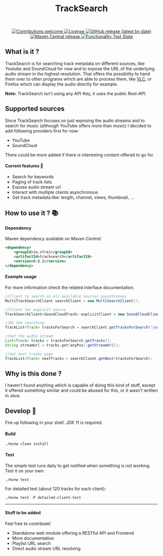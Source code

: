 <!--suppress HtmlDeprecatedAttribute -->
<div align="center">
  <b><h1>TrackSearch</h1></b><br>
  <p>
  <a href="CONTRIBUTING.md">
    <img alt="Contributions welcome" src="https://img.shields.io/badge/contributions-welcome-brightgreen">
  </a>
  <a href="LICENSE">
    <img alt="License" src="https://img.shields.io/github/license/s-frei/TrackSearch">
  </a>
  <a href="https://github.com/s-frei/TrackSearch/releases"> 
    <img alt="GitHub release (latest by date)" src="https://img.shields.io/github/v/release/s-frei/tracksearch">
  </a>
  <a href="https://mvnrepository.com/artifact/io.sfrei/tracksearch"> 
    <img alt="Maven Central release" src="https://img.shields.io/maven-central/v/io.sfrei/tracksearch">
  </a>
  <a href="https://github.com/s-frei/TrackSearch/actions"> 
    <img alt="Functionality Test State" src="https://github.com/s-frei/TrackSearch/workflows/functionality-test/badge.svg">
  </a>
  </p>
</div>

## What is it ?

TrackSearch is for searching track metadata on different sources, like Youtube and SoundCloud for now and to expose the
URL of the underlying audio stream in the highest resolution. That offers the possibility to hand them over to other
programs which are able to process them, like [VLC](https://www.videolan.org/vlc/), or Firefox which can display the 
audio directly for example.

**Note:** TrackSearch isn't using any API-Key, it uses the public Rest-API.

## Supported sources

Since TrackSearch focuses on just exposing the audio streams and to search for music (although YouTube offers more than 
music) I decided to add following providers first for now:

- YouTube
- SoundCloud

There could be more added if there is interesting content offered to go for.

#### Current features :mag_right:

- Search for keywords
- Paging of track lists
- Expose audio stream url
- Interact with multiple clients asynchronous
- Get track metadata like: length, channel, views, thumbnail, ...

## How to use it ? :books:

#### Dependency

Maven dependency available on *Maven Central*:

```xml
<dependency>
    <groupId>io.sfrei</groupId>
    <artifactId>tracksearch</artifactId>
    <version>0.6.2</version>
</dependency>
```

#### Example usage

For more information check the related interface documentation.

```java
//Client to search on all available sources asynchronous
MultiTrackSearchClient searchClient = new MultiSearchClient();

//Client for explicit source
TrackSearchClient<SoundCloudTrack> explicitClient = new SoundCloudClient();

//Do the searching
TrackList<Track> tracksForSearch = searchClient.getTracksForSearch("your keywords")

//Get the audio stream
List<Track> tracks = tracksForSearch.getTracks();
String streamUrl = tracks.get(anyPos).getStreamUrl();

//Get next tracks page
TrackList<Track> nextTracks = searchClient.getNext(tracksForSearch);
```

## Why is this done ?

I haven't found anything which is capable of doing this kind of stuff, except it offered something similar and could
be abused for this, or it wasn't written in Java.

## Develop :hammer:

Fire up following in your shell. JDK 11 is required.

#### Build

```shell script
./mvnw clean install
```

#### Test

The *simple* test runs daily to get notified when something is not working.
Test it on your own:

```shell script
./mvnw test
```

For detailed test (about 120 tracks for each client):
```shell script
./mvnw test -P detailed-client-test
```

---

#### Stuff to be added

Feel free to contribute!

- Standalone web module offering a RESTful API and Frontend
- More documentation
- Playlist URL search
- Direct audio stream URL resolving
